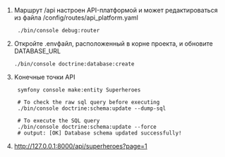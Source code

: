 1. Маршрут /api настроен API-платформой и может редактироваться из файла /config/routes/api_platform.yaml

        ./bin/console debug:router

2. Откройте .envфайл, расположенный в корне проекта, и обновите DATABASE_URL

       ./bin/console doctrine:database:create

3. Kонечные точки API

        symfony console make:entity Superheroes

        # To check the raw sql query before executing
        ./bin/console doctrine:schema:update --dump-sql

        # To execute the SQL query
        ./bin/console doctrine:schema:update --force
        # output: [OK] Database schema updated successfully! 

4. http://127.0.0.1:8000/api/superheroes?page=1












